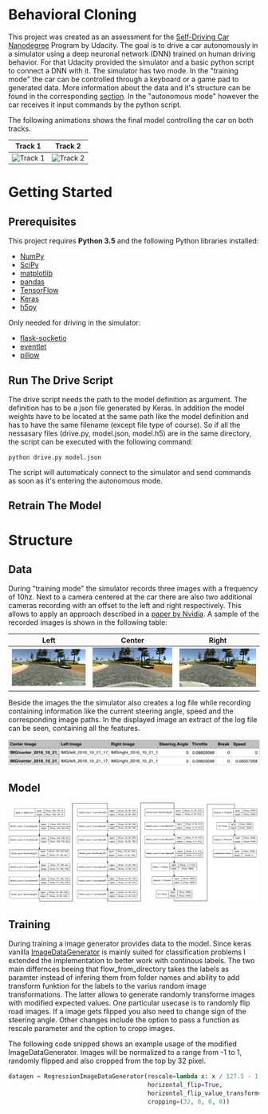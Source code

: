 # Behavioral Cloning

This project was created as an assessment for the [Self-Driving Car Nanodegree](https://www.udacity.com/course/self-driving-car-engineer-nanodegree--nd013) Program by Udacity. The goal is to drive a car autonomously in a simulator using a deep neuronal network (DNN) trained on human driving behavior. For that Udacity provided the simulator and a basic python script to connect a DNN with it. The simulator has two mode. In the "training mode" the car can be controlled through a keyboard or a game pad to generated data. More information about the data and it's structure can be found in the corresponding [section](https://github.com/pkern90/behavioral-cloning/blob/master/README.md#data). In the "autonomous mode" however the car receives it input commands by the python script.

The following animations shows the final model controlling the car on both tracks.

Track 1                       |  Track 2
:----------------------------:|:------------------------------:
![Track 1](images/track1.gif) | ![Track 2](images/track2.gif)


# Getting Started
## Prerequisites

This project requires **Python 3.5** and the following Python libraries installed:

- [NumPy](http://www.numpy.org/)
- [SciPy](https://www.scipy.org/)
- [matplotlib](http://matplotlib.org/)
- [pandas](http://pandas.pydata.org/)
- [TensorFlow](http://tensorflow.org)
- [Keras](https://keras.io/)
- [h5py](http://www.h5py.org/)

Only needed for driving in the simulator:

- [flask-socketio](https://flask-socketio.readthedocs.io/en/latest/)
- [eventlet](http://eventlet.net/)
- [pillow](https://python-pillow.org/)


## Run The Drive Script

The drive script needs the path to the model definition as argument. The definition has to be a json file generated by Keras. In addition the model weights have to be located at the same path like the model definition and has to have the same filename (except file type of course). So if all the nessasary files (drive.py, model.json, model.h5) are in the same directory, the script can be executed with the following command:

```
python drive.py model.json
```
The script will automaticaly connect to the simulator and send commands as soon as it's entering the autonomous mode.

## Retrain The Model
# Structure
## Data

During "training mode" the simulator records three images with a frequency of 10hz. Next to a camera centered at the car there are also two additional cameras recording with an offset to the left and right respectively. This allows to apply an approach described in a [paper by Nvidia](https://arxiv.org/abs/1604.07316). A sample of the recorded images is shown in the following table:

Left                                   |  Center                                   |  Right
:-------------------------------------:|:-----------------------------------------:|:-------------------------------------:
![Sample Left](images/left_sample.jpg) | ![Sample Center](images/center_sample.jpg)|![Sample Left](images/right_sample.jpg)

Beside the images the the simulator also creates a log file while recording containing information like the current steering angle, speed and the corresponding image paths. In the displayed image an extract of the log file can be seen, containing all the features.

![Sample Log](images/sample_log.png)

## Model

<a href="https://raw.githubusercontent.com/pkern90/behavioral-cloning/master/images/model_wide.png" target="_blank"><img src="images/model_wide.png"></img> </a>

## Training

During training a image generator provides data to the model. Since keras vanilla [ImageDataGenerator](https://keras.io/preprocessing/image/) is mainly suited for classification problems I extended the implementation to better work with continous labels. The two main differnces beeing that flow_from_directory takes the labels as paramter instead of infering them from folder names and ability to add transform funktion for the labels to the varius random image transformations. The latter allows to generate randomly transforme images with modified expected values. One particular usecase is to randomly flip road images. If a image gets flipped you also need to change sign of the steering angle. Other changes include the option to pass a function as rescale parameter and the option to cropp images.

The following code snipped shows an example usage of the modified ImageDataGenerator. Images will be normalized to a range from -1 to 1, randomly flipped and also cropped from the top by 32 pixel.

```python
datagen = RegressionImageDataGenerator(rescale=lambda x: x / 127.5 - 1.,
                                       horizontal_flip=True,
                                       horizontal_flip_value_transform=lambda val: -val,
                                       cropping=(32, 0, 0, 0))
```
